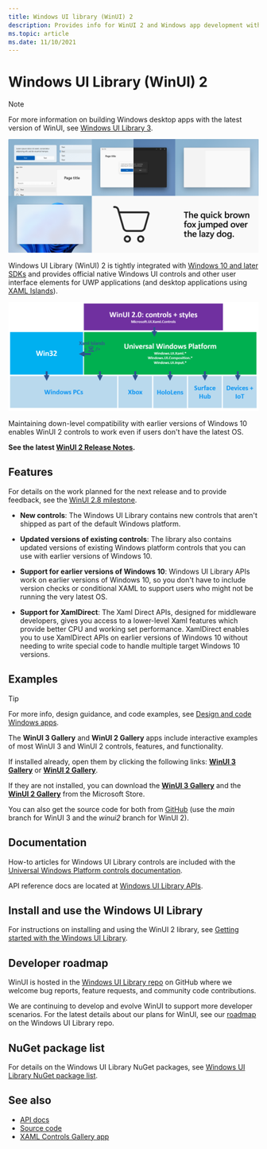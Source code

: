 ```yaml
---
title: Windows UI library (WinUI) 2
description: Provides info for WinUI 2 and Windows app development with the Windows App SDK.  
ms.topic: article
ms.date: 11/10/2021
---
```


# Windows UI Library (WinUI) 2

> [!NOTE]
> For more information on building Windows desktop apps with the latest version of WinUI, see [Windows UI Library 3](../index.md).

![WinUI controls](images/winui-hero1.png)

Windows UI Library (WinUI) 2 is tightly integrated with [Windows 10 and later SDKs](https://developer.microsoft.com/windows/downloads/windows-10-sdk/) and provides official native Windows UI controls and other user interface elements for UWP applications (and desktop applications using [XAML Islands](../../desktop/modernize/xaml-islands.md)).

![WinUI 2 platform support](../../images/platforms-winui2.png)

Maintaining down-level compatibility with earlier versions of Windows 10 enables WinUI 2 controls to work even if users don't have the latest OS.

**See the latest [WinUI 2 Release Notes](release-notes/index.md).**

## Features

For details on the work planned for the next release and to provide feedback, see the [WinUI 2.8 milestone](https://github.com/microsoft/microsoft-ui-xaml/milestone/14).

- **New controls**: The Windows UI Library contains new controls that aren't shipped as part of the default Windows platform.

- **Updated versions of existing controls**: The library also contains updated versions of existing Windows platform controls that you can use with earlier versions of Windows 10.

- **Support for earlier versions of Windows 10**: Windows UI Library APIs work on earlier versions of Windows 10, so you don't have to include version checks or conditional XAML to support users who might not be running the very latest OS.

- **Support for XamlDirect**: The Xaml Direct APIs, designed for middleware developers, gives you access to a lower-level Xaml features which provide better CPU and working set performance. XamlDirect enables you to use XamlDirect APIs on earlier versions of Windows 10 without needing to write special code to handle multiple target Windows 10 versions.

## Examples

> [!TIP]
> For more info, design guidance, and code examples, see [Design and code Windows apps](../../design/index.md).
>
> The **WinUI 3 Gallery** and **WinUI 2 Gallery** apps include interactive examples of most WinUI 3 and WinUI 2 controls, features, and functionality.
>
> If installed already, open them by clicking the following links: [**WinUI 3 Gallery**](winui3gallery:/item/AnimatedIcon) or [**WinUI 2 Gallery**](winui2gallery:/item/AnimatedIcon).
>
> If they are not installed, you can download the [**WinUI 3 Gallery**](https://www.microsoft.com/store/productId/9P3JFPWWDZRC) and the [**WinUI 2 Gallery**](https://www.microsoft.com/store/productId/9MSVH128X2ZT) from the Microsoft Store.
>
> You can also get the source code for both from [GitHub](https://github.com/Microsoft/WinUI-Gallery) (use the *main* branch for WinUI 3 and the *winui2* branch for WinUI 2).

## Documentation

How-to articles for Windows UI Library controls are included with the [Universal Windows Platform controls documentation](/windows/uwp/design/controls-and-patterns/).

API reference docs are located at [Windows UI Library APIs](/windows/winui/api/).

## Install and use the Windows UI Library

For instructions on installing and using the WinUI 2 library, see [Getting started with the Windows UI Library](getting-started.md).

## Developer roadmap

WinUI is hosted in the [Windows UI Library repo](https://aka.ms/winui) on GitHub where we welcome bug reports, feature requests, and community code contributions.

We are continuing to develop and evolve WinUI to support more developer scenarios. For the latest details about our plans for WinUI, see our [roadmap](https://github.com/microsoft/microsoft-ui-xaml/blob/master/docs/roadmap.md) on the Windows UI Library repo.

## NuGet package list

For details on the Windows UI Library NuGet packages, see [Windows UI Library NuGet package list](nuget-packages.md).

## See also

- [API docs](/windows/winui/api/)
- [Source code](https://aka.ms/winui)
- [XAML Controls Gallery app](https://www.microsoft.com/p/xaml-controls-gallery/9msvh128x2zt)
